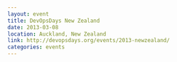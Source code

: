 ```yaml
---
layout: event
title: DevOpsDays New Zealand
date: 2013-03-08
location: Auckland, New Zealand
link: http://devopsdays.org/events/2013-newzealand/
categories: events
---
```

